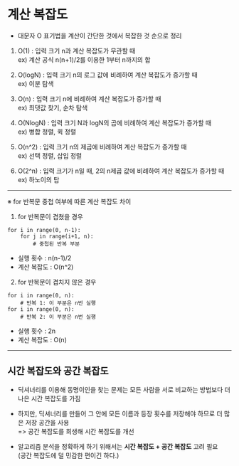 # 계산 복잡도
- 대문자 O 표기법을 계산이 간단한 것에서 복잡한 것 순으로 정리

1. O(1) : 입력 크기 n과 계산 복잡도가 무관할 때  
    ex) 계산 공식 n(n+1)/2를 이용한 1부터 n까지의 합

2. O(logN) : 입력 크기 n의 로그 값에 비례하여 계산 복잡도가 증가할 때  
    ex) 이분 탐색

3. O(n) : 입력 크기 n에 비례하여 계산 복잡도가 증가할 때  
    ex) 최댓값 찾기, 순차 탐색

4. O(NlogN) : 입력 크기 N과 logN의 곱에 비례하여 계산 복잡도가 증가할 때  
    ex) 병합 정렬, 퀵 정렬

5. O(n^2) : 입력 크기 n의 제곱에 비례하여 계산 복잡도가 증가할 때  
    ex) 선택 정렬, 삽입 정렬

6. O(2^n) : 입력 크기가 n일 때, 2의 n제곱 값에 비례하여 계산 복잡도가 증가할 때  
    ex) 하노이의 탑

---

※ for 반복문 중첩 여부에 따른 계산 복잡도 차이

1. for 반복문이 겹쳤을 경우
```
for i in range(0, n-1):
    for j in range(i+1, n):
        # 중첩된 반복 부분
```
- 실행 횟수 : n(n-1)/2
- 계산 복잡도 : O(n^2)

2. for 반복문이 겹치지 않은 경우
```
for i in range(0, n):
    # 반복 1: 이 부분은 n번 실행
for i in range(0, n):
    # 반복 2: 이 부분은 n번 실행
```
- 실행 횟수 : 2n
- 계산 복잡도 : O(n)

---

## 시간 복잡도와 공간 복잡도

- 딕셔너리를 이용해 동명이인을 찾는 문제는 모든 사람을 서로 비교하는 방법보다 더 나은 시간 복잡도를 가짐
- 하지만, 딕셔너리를 만들어 그 안에 모든 이름과 등장 횟수를 저장해야 하므로 더 많은 저장 공간을 사용  
=> 공간 복잡도를 희생해 시간 복잡도를 개선

- 알고리즘 분석을 정확하게 하기 위해서는 **시간 복잡도 + 공간 복잡도** 고려 필요  
(공간 복잡도에 덜 민감한 편이긴 하다.)